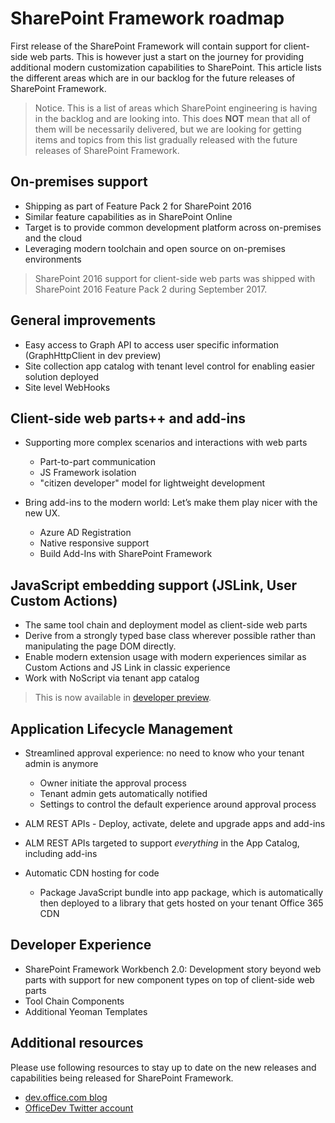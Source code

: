 # SharePoint Framework roadmap

First release of the SharePoint Framework will contain support for client-side web parts. This is however just a start on the journey for providing additional modern customization capabilities to SharePoint. This article lists the different areas which are in our backlog for the future releases of SharePoint Framework.

> Notice. This is a list of areas which SharePoint engineering is having in the backlog and are looking into. This does **NOT** mean that all of them will be necessarily delivered, but we are looking for getting items and topics from this list gradually released with the future releases of SharePoint Framework.  

## On-premises support

- Shipping as part of Feature Pack 2 for SharePoint 2016
- Similar feature capabilities as in SharePoint Online
- Target is to provide common development platform across on-premises and the cloud
- Leveraging modern toolchain and open source on on-premises environments

> SharePoint 2016 support for client-side web parts was shipped with SharePoint 2016 Feature Pack 2 during September 2017.

## General improvements

- Easy access to Graph API to access user specific information (GraphHttpClient in dev preview)
- Site collection app catalog with tenant level control for enabling easier solution deployed 
- Site level WebHooks

## Client-side web parts++ and add-ins

- Supporting more complex scenarios and interactions with web parts
    - Part-to-part communication
	- JS Framework isolation
    - "citizen developer" model for lightweight development

- Bring add-ins to the modern world: Let’s make them play nicer with the new UX. 
    - Azure AD Registration
    - Native responsive support 
    - Build Add-Ins with SharePoint Framework

## JavaScript embedding support (JSLink, User Custom Actions)

- The same tool chain and deployment model as client-side web parts
- Derive from a strongly typed base class wherever possible rather than manipulating the page DOM directly.
- Enable modern extension usage with modern experiences similar as Custom Actions and JS Link in classic experience
- Work with NoScript via tenant app catalog

> This is now available in [developer preview](https://dev.office.com/blogs/announcing-availability-of-sharepoint-framework-extensions-developer-preview).

## Application Lifecycle Management

- Streamlined approval experience: no need to know who your tenant admin is anymore
    - Owner initiate the approval process
    - Tenant admin gets automatically notified 
    - Settings to control the default experience around approval process

- ALM REST APIs - Deploy, activate, delete and upgrade apps and add-ins
- ALM REST APIs targeted to support *everything* in the App Catalog, including add-ins
- Automatic CDN hosting for code
    - Package JavaScript bundle into app package, which is automatically then deployed to a library that gets hosted on your tenant Office 365 CDN


## Developer Experience
- SharePoint Framework Workbench 2.0: Development story beyond web parts with support for new component types on top of client-side web parts
- Tool Chain Components
- Additional Yeoman Templates


## Additional resources
Please use following resources to stay up to date on the new releases and capabilities being released for SharePoint Framework.

* [dev.office.com blog](https://dev.office.com/blogs)
* [OfficeDev Twitter account](https://twitter.com/officedev)
